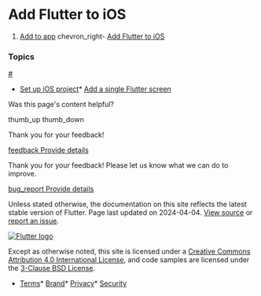 Add Flutter to iOS
==================

1. [Add to app](/add-to-app) chevron\_right- [Add Flutter to iOS](/add-to-app/ios)

### Topics

[#](#topics)

* [Set up iOS project](/add-to-app/ios/project-setup)* [Add a single Flutter screen](/add-to-app/ios/add-flutter-screen)

Was this page's content helpful?

thumb\_up thumb\_down

Thank you for your feedback!

 [feedback Provide details](https://github.com/flutter/website/issues/new?template=1_page_issue.yml&&page-url=https://docs.flutter.dev/add-to-app/ios/&page-source=https://github.com/flutter/website/tree/main/src/content/add-to-app/ios/index.md)

Thank you for your feedback! Please let us know what we can do to improve.

 [bug\_report Provide details](https://github.com/flutter/website/issues/new?template=1_page_issue.yml&&page-url=https://docs.flutter.dev/add-to-app/ios/&page-source=https://github.com/flutter/website/tree/main/src/content/add-to-app/ios/index.md)

Unless stated otherwise, the documentation on this site reflects the latest stable version of Flutter. Page last updated on 2024-04-04. [View source](https://github.com/flutter/website/tree/main/src/content/add-to-app/ios/index.md) or [report an issue](https://github.com/flutter/website/issues/new?template=1_page_issue.yml&&page-url=https://docs.flutter.dev/add-to-app/ios/&page-source=https://github.com/flutter/website/tree/main/src/content/add-to-app/ios/index.md "Report an issue with this page").

[![Flutter logo](/assets/images/branding/flutter/logo+text/horizontal/white.svg)](https://flutter.dev)

Except as otherwise noted, this site is licensed under a [Creative Commons Attribution 4.0 International License](https://creativecommons.org/licenses/by/4.0/), and code samples are licensed under the [3-Clause BSD License](https://opensource.org/licenses/BSD-3-Clause).

* [Terms](/tos "Terms of use")* [Brand](/brand "Brand usage guidelines")* [Privacy](https://policies.google.com/privacy "Privacy policy")* [Security](/security "Security philosophy and practices")

   